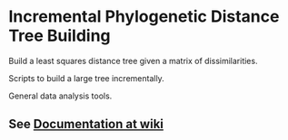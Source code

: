 # Incremental Phylogenetic Distance Tree Building

Build a least squares distance tree given a matrix of dissimilarities.

Scripts to build a large tree incrementally.

General data analysis tools.

## See [Documentation at wiki](https://github.com/brovervv/dm/wiki) 
